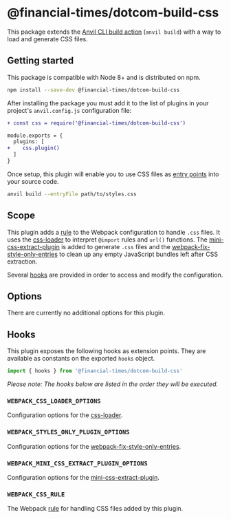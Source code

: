 # @financial-times/dotcom-build-css

This package extends the [Anvil CLI build action][cli] (`anvil build`) with a way to load and generate CSS files.

[cli]: https://github.com/Financial-Times/anvil/tree/master/packages/dotcom-page-kit-cli#build


## Getting started

This package is compatible with Node 8+ and is distributed on npm.

```sh
npm install --save-dev @financial-times/dotcom-build-css
```

After installing the package you must add it to the list of plugins in your project's `anvil.config.js` configuration file:

```diff
+ const css = require('@financial-times/dotcom-build-css')

module.exports = {
  plugins: [
+    css.plugin()
  ]
}
```

Once setup, this plugin will enable you to use CSS files as [entry points] into your source code.

```sh
anvil build --entryFile path/to/styles.css
```

[entry points]: https://github.com/Financial-Times/anvil/tree/master/packages/anvil#entry-points


## Scope

This plugin adds a [rule] to the Webpack configuration to handle `.css` files. It uses the [css-loader] to interpret `@import` rules and `url()` functions. The [mini-css-extract-plugin] is added to generate `.css` files and the [webpack-fix-style-only-entries] to clean up any empty JavaScript bundles left after CSS extraction.

Several [hooks](#hooks) are provided in order to access and modify the configuration.

[rule]: https://webpack.js.org/configuration/module/#rule
[css-loader]: https://github.com/webpack-contrib/css-loader
[mini-css-extract-plugin]: https://github.com/webpack-contrib/mini-css-extract-plugin
[webpack-fix-style-only-entries]: https://github.com/fqborges/webpack-fix-style-only-entries


## Options

There are currently no additional options for this plugin.


## Hooks

This plugin exposes the following hooks as extension points. They are available as constants on the exported `hooks` object.

```js
import { hooks } from '@financial-times/dotcom-build-css'
```

_Please note: The hooks below are listed in the order they will be executed._

### `WEBPACK_CSS_LOADER_OPTIONS`

Configuration options for the [css-loader].

### `WEBPACK_STYLES_ONLY_PLUGIN_OPTIONS`

Configuration options for the [webpack-fix-style-only-entries].

### `WEBPACK_MINI_CSS_EXTRACT_PLUGIN_OPTIONS`

Configuration options for the [mini-css-extract-plugin].

### `WEBPACK_CSS_RULE`

The Webpack [rule] for handling CSS files added by this plugin.

[rule]: https://webpack.js.org/configuration/module/#rule
